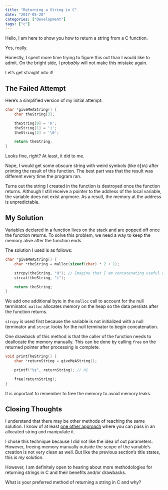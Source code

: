 ```yaml
---
title: "Returning a String in C"
date: "2017-05-28"
categories: ["Development"]
tags: ["c"]
---
```


Hello, I am here to show you how to return a string from a C function.

Yes, really.

Honestly, I spent more time trying to figure this out than I would like to admit. On the bright side, I *probably* will not make this mistake again.

Let’s get straight into it!

## The Failed Attempt

Here’s a simplified version of my initial attempt:

```c
char *giveMeAString() {
    char theString[3];

    theString[0] = 'H';
    theString[1] = 'i';
    theString[2] = '\0';

    return theString;
}
```

Looks fine, right? At least, it did to me.

Nope, I would get some obscure string with weird symbols (like `0║b%`) after printing the result of this function. The best part was that the result was different every time the program ran.

Turns out the string I created in the function is destroyed once the function returns. Although I still receive a pointer to the address of the local variable, the variable does not exist anymore. As a result, the memory at the address is unpredictable.

## My Solution

Variables declared in a function lives on the stack and are popped off once the function returns. To solve this problem, we need a way to keep the memory alive after the function ends.

The solution I used is as follows:

```c
char *giveMeAString() {
    char *theString = malloc(sizeof(char) * 2 + 1);

    strcpy(theString, "H"); // Imagine that I am concatenating useful data
    strcat(theString, "i");

    return theString;
}
```

We add one additional byte in the `malloc` call to account for the null terminator. `malloc` allocates memory on the heap so the data persists after the function returns.

`strcpy` is used first because the variable is not initialized with a null terminator and `strcat` looks for the null terminator to begin concatenation.

One drawback of this method is that the caller of the function needs to deallocate the memory manually. This can be done by calling `free` on the returned pointer after processing is complete.

```c
void printTheString() {
    char *returnString = giveMeAString();

    printf("%s", returnString); // Hi

    free(returnString);
}
```

It is important to remember to free the memory to avoid memory leaks.

## Closing Thoughts

I understand that there may be other methods of reaching the same solution. I know of at least [one other approach](https://stackoverflow.com/questions/25798977/returning-string-from-c-function/25799033#25799033) where you can pass in an allocated string and manipulate it.

I chose this technique because I did not like the idea of out parameters. However, freeing memory manually outside the scope of the variable’s creation is not very clean as well. But like the previous section’s title states, this is *my* solution.

However, I am definitely open to hearing about more methodologies for returning strings in C and their benefits and/or drawbacks.

What is your preferred method of returning a string in C and why?
